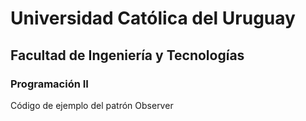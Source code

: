 # Universidad Católica del Uruguay
## Facultad de Ingeniería y Tecnologías
### Programación II
Código de ejemplo del patrón Observer
